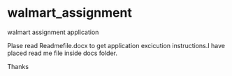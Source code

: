 # walmart_assignment
walmart assignment application

Plase read Readmefile.docx to get application excicution instructions.I have placed read me file inside docs folder. 

Thanks
